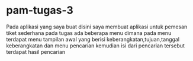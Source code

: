 # pam-tugas-3

Pada aplikasi yang saya buat disini saya membuat aplikasi untuk pemesan tiket sederhana
pada tugas ada beberapa menu dimana pada menu terdapat menu tampilan awal
yang berisi keberangkatan,tujuan,tanggal keberangkatan dan menu pencarian
kemudian isi dari pencarian tersebut terdapat hasil pencarian
